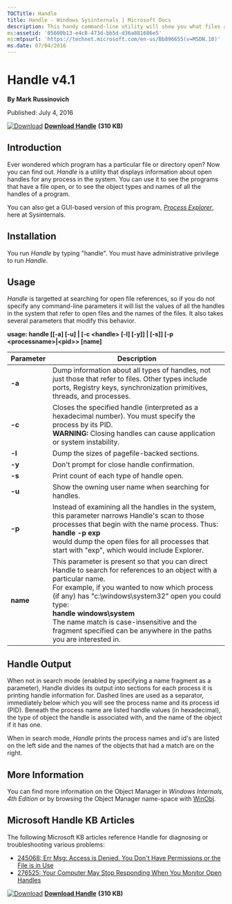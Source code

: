 ```yaml
--- 
TOCTitle: Handle
title: Handle - Windows Sysinternals | Microsoft Docs
description: This handy command-line utility will show you what files are open by which processes, and much more.
ms:assetid: '05600b13-e4c8-473d-bb5d-d36a881686e5'
ms:mtpsurl: 'https://technet.microsoft.com/en-us/Bb896655(v=MSDN.10)'
ms.date: 07/04/2016
---
```


Handle v4.1
===========

**By Mark Russinovich**

Published: July 4, 2016

[![Download](/media/landing/sysinternals/download_sm.png)](https://download.sysinternals.com/files/Handle.zip) [**Download Handle**](https://download.sysinternals.com/files/Handle.zip) **(310 KB)**


## Introduction

Ever wondered which program has a particular file or directory open? Now
you can find out. *Handle* is a utility that displays information about
open handles for any process in the system. You can use it to see the
programs that have a file open, or to see the object types and names of
all the handles of a program.

You can also get a GUI-based version of this program, [*Process Explorer*](process-explorer.md),
here at Sysinternals.  

## Installation

You run *Handle* by typing "handle". You must have administrative
privilege to run *Handle*.  

## Usage

*Handle* is targetted at searching for open file references, so if you
do not specify any command-line parameters it will list the values of
all the handles in the system that refer to open files and the names of
the files. It also takes several parameters that modify this behavior.

**usage: handle \[\[-a\] \[-u\] | \[-c &lt;handle&gt; \[-l\] \[-y\]\] |
\[-s\]\] \[-p &lt;processname&gt;|&lt;pid&gt;&gt; \[name\]**

|Parameter  |Description  |
|---------|---------|
| **-a** | Dump information about all types of handles, not just those that refer to files. Other types include ports, Registry keys, synchronization primitives, threads, and processes.|
| **-c** | Closes the specified handle (interpreted as a hexadecimal number). You must specify the process by its PID.<br />**WARNING:** Closing handles can cause application or system instability.|
| **-l** | Dump the sizes of pagefile-backed sections. |
| **-y** | Don't prompt for close handle confirmation. |
| **-s** | Print count of each type of handle open. |
| **-u** | Show the owning user name when searching for handles. |
| **-p** | Instead of examining all the handles in the system, this parameter narrows Handle's scan to those processes that begin with the name process. Thus:<br /> **handle -p exp**<br /> would dump the open files for all processes that start with "exp", which would include Explorer. |
| **name** | This parameter is present so that you can direct Handle to search for references to an object with a particular name.<br /> For example, if you wanted to now which process (if any) has "c:\windows\system32" open you could type:<br /> **handle windows\system**<br />The name match is case-insensitive and the fragment specified can be anywhere in the paths you are interested in. |

## Handle Output

When not in search mode (enabled by specifying a name fragment as a
parameter), Handle divides its output into sections for each process it
is printing handle information for. Dashed lines are used as a
separator, immediately below which you will see the process name and its
process id (PID). Beneath the process name are listed handle values (in
hexadecimal), the type of object the handle is associated with, and the
name of the object if it has one.

When in search mode, *Handle* prints the process names and id's are
listed on the left side and the names of the objects that had a match
are on the right.  
  

## More Information

You can find more information on the Object Manager in *Windows
Internals, 4th Edition* or by browsing the Object Manager name-space
with
[WinObj](winobj.md).  
  

## Microsoft Handle KB Articles

The following Microsoft KB articles reference Handle for diagnosing or
troubleshooting various problems:

-   [245068: Err Msg: Access is Denied. You Don't Have Permissions or
    the File is in Use](http://support.microsoft.com/kb/245068)
-   [276525: Your Computer May Stop Responding When You Monitor Open
    Handles](http://support.microsoft.com/kb/276525)  
      

[![Download](/media/landing/sysinternals/download_sm.png)](https://download.sysinternals.com/files/Handle.zip) [**Download Handle**](https://download.sysinternals.com/files/Handle.zip) **(310 KB)**
